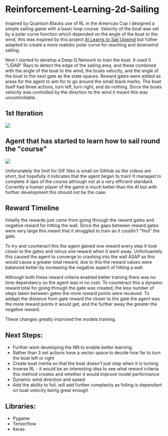 # Reinforcement-Learning-2d-Sailing
Inspired by Quantum Blacks use of RL in the Americas Cup I designed a simple sailing game with a basic loop course. Velocity of the boat was set by a polar curve function which depended on the angle of the boat to the wind, this was inspired by this project [AI Learns to Sail Upwind](https://ppierzc.github.io/ai-learns-to-sail-upwind/) but futher adapted to create a more realistic polar curve for reaching and downwind sailing.

Next I started to develop a Deep Q Network to train the boat. It used 5 "LIDAR" Rays to detect the edge of the sailing area, and these combined with the angle of the boat to the wind, the boats velocity, and the angle of the boat to the next gate as the state spaces. Reward gates were added as areas for the agent to aim for to go around the small black marks. The boat itself had three actions, turn left, turn right, and do nothing. Since the boats velocity was controlled by the direction to the wind it meant this was uncontrollable.

## 1st Iteration
![](1st_iteration.gif)

## Agent that has started to learn how to sail round the "course"
![](better_one_2.gif)

Unforunately the limit for GIF files is small on GitHub so the videos are short, but hopefully it indicates that the agent began to train! It managed to complete 4 laps of the course although not at a very efficient standard. Currently a human player of the game is much better than the AI but with further development this should not be the case. 

## Reward Timeline
Initailly the rewards just came from going through the reward gates and negative reward for hitting the wall. Since the gaps between reward gates were very large this meant that it struggled to train as it couldn't "find" the gate.

To try and counteract this the agent gained one reward every step it took closer to the gates and minus one reward when it went away. Unfortuantely this caused the agent to converge to crashing into the wall ASAP as this would cause a greater total reward, due to this the reward values were balanced better by increasing the negative aspect of hitting a wall.

Although both these reward criteria enabled better training there was no time dependancy so the agent was in no rush. To counteract this a dynamic reward total for going through the gate was created, the less number of steps taken between gates the more reward points were recieved. To addapt the distance from gate reward the closer to the gate the agent was the more reward points it would get, and the further away the greater the negative reward.

These changes greatly improved the models training.

## Next Steps:
* Further work developing the NN to enable better learning.
* Rather than 3 set actions have a vector space to decide how far to turn the boat left or right
* Create boat inertia so that the boat doesn't just stop when it is turning
* Inverse RL - it would be an interesting idea to see what reward criteria this method creates and whether it would improve model performance
* Dynamic wind direction and speed
* Add the ability to foil, will add further complexity as foiling is dependant on boat velocity being great enough

## Libraries:
* Pygame
* Tensorflow
* Keras
